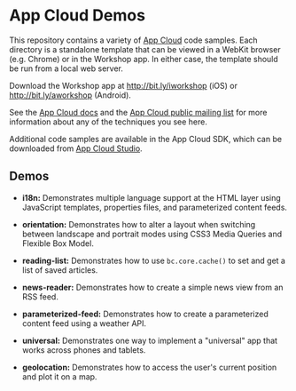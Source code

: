 # App Cloud Demos

This repository contains a variety of [App Cloud](http://www.brightcove.com/en/content-app-platform) 
code samples. Each directory is a standalone template that can be viewed in a
WebKit browser (e.g. Chrome) or in the Workshop app. In either case, the
template should be run from a local web server.

Download the Workshop app at http://bit.ly/iworkshop (iOS) or 
http://bit.ly/aworkshop (Android).

See the [App Cloud docs](http://docs.brightcove.com/en/app-cloud/) and the
[App Cloud public mailing list](http://groups.google.com/group/bcappcloud) for
more information about any of the techniques you see here.

Additional code samples are available in the App Cloud SDK, which can be downloaded 
from [App Cloud Studio](https://appcloud.brightcove.com/).

## Demos

* **i18n:** Demonstrates multiple language support at the HTML layer using 
JavaScript templates, properties files, and parameterized content feeds.

* **orientation:** Demonstrates how to alter a layout when switching between 
landscape and portrait modes using CSS3 Media Queries and Flexible Box Model.

* **reading-list:** Demonstrates how to use `bc.core.cache()` to set and get
a list of saved articles.

* **news-reader:** Demonstrates how to create a simple news view from an RSS 
feed.

* **parameterized-feed:** Demonstrates how to create a parameterized content
feed using a weather API.

* **universal:** Demonstrates one way to implement a "universal" app that 
works across phones and tablets.

* **geolocation:** Demonstrates how to access the user's current position and
plot it on a map.
